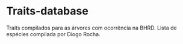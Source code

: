 # Traits-database

Traits compilados para as árvores com ocorrência na BHRD. Lista de espécies compilada por Diogo Rocha.
